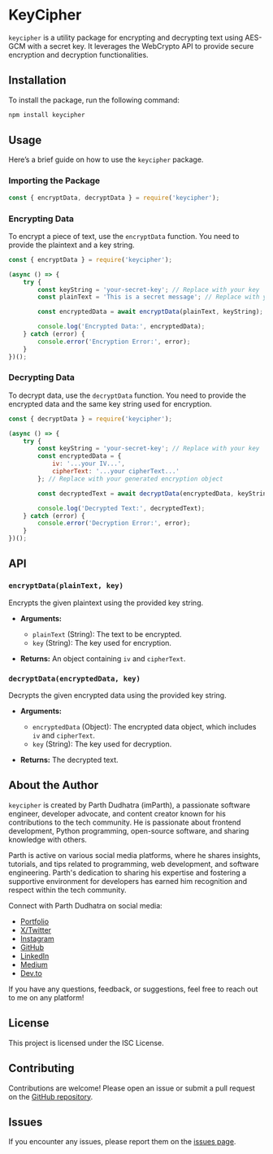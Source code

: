 # KeyCipher

`keycipher` is a utility package for encrypting and decrypting text using AES-GCM with a secret key. It leverages the WebCrypto API to provide secure encryption and decryption functionalities.

## Installation

To install the package, run the following command:

```bash
npm install keycipher
```

## Usage

Here’s a brief guide on how to use the `keycipher` package.

### Importing the Package

```js
const { encryptData, decryptData } = require('keycipher');
```

### Encrypting Data

To encrypt a piece of text, use the `encryptData` function. You need to provide the plaintext and a key string.

```js
const { encryptData } = require('keycipher');

(async () => {
    try {
        const keyString = 'your-secret-key'; // Replace with your key
        const plainText = 'This is a secret message'; // Replace with your text

        const encryptedData = await encryptData(plainText, keyString);

        console.log('Encrypted Data:', encryptedData);
    } catch (error) {
        console.error('Encryption Error:', error);
    }
})();
```

### Decrypting Data

To decrypt data, use the `decryptData` function. You need to provide the encrypted data and the same key string used for encryption.

```js
const { decryptData } = require('keycipher');

(async () => {
    try {
        const keyString = 'your-secret-key'; // Replace with your key
        const encryptedData = {
            iv: '...your IV...',
            cipherText: '...your cipherText...'
        }; // Replace with your generated encryption object

        const decryptedText = await decryptData(encryptedData, keyString);

        console.log('Decrypted Text:', decryptedText);
    } catch (error) {
        console.error('Decryption Error:', error);
    }
})();
```

## API

### `encryptData(plainText, key)`

Encrypts the given plaintext using the provided key string.

- **Arguments:**
  - `plainText` (String): The text to be encrypted.
  - `key` (String): The key used for encryption.
  
- **Returns:** An object containing `iv` and `cipherText`.

### `decryptData(encryptedData, key)`

Decrypts the given encrypted data using the provided key string.

- **Arguments:**
  - `encryptedData` (Object): The encrypted data object, which includes `iv` and `cipherText`.
  - `key` (String): The key used for decryption.

- **Returns:** The decrypted text.

## About the Author

`keycipher` is created by Parth Dudhatra (imParth), a passionate software engineer, developer advocate, and content creator known for his contributions to the tech community. He is passionate about frontend development, Python programming, open-source software, and sharing knowledge with others.

Parth is active on various social media platforms, where he shares insights, tutorials, and tips related to programming, web development, and software engineering. Parth's dedication to sharing his expertise and fostering a supportive environment for developers has earned him recognition and respect within the tech community.

Connect with Parth Dudhatra on social media:

- [Portfolio](https://imparth.me)
- [X/Twitter](https://x.com/imparth73)
- [Instagram](https://instagram.com/imparth.dev)
- [GitHub](https://github.com/imparth7)
- [LinkedIn](https://linkedin.com/in/imparth7)
- [Medium](https://imparth7.medium.com)
- [Dev.to](https://dev.to/imparth)

If you have any questions, feedback, or suggestions, feel free to reach out to me on any platform!

## License

This project is licensed under the ISC License.

## Contributing

Contributions are welcome! Please open an issue or submit a pull request on the [GitHub repository](https://github.com/imparth7/keycipher-js).

## Issues

If you encounter any issues, please report them on the [issues page](https://github.com/imparth7/keycipher-js/issues).
